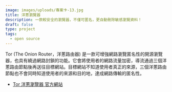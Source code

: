 ```yaml
---
image: images/uploads/專案卡-13.jpg
title: 洋蔥瀏覽器
description: 一款較安全的瀏覽器，不僅可匿名，更自動刪除敏感瀏覽資料！
draft: false
type: project
tags:
  - open source
---
```

Tor (The Onion Router，洋蔥路由器) 是一款可增強網路瀏覽匿名性的開源瀏覽器，也具有繞過網路封鎖的功能。它會將使用者的網路流量加密，導流通過三個洋蔥路由節點後再送往目標網站。目標網站不知道使用者真正的來源，三個洋蔥路由節點也不會同時知道使用者的來源和目的地，達成網路傳輸的匿名性。

- [Tor 洋蔥瀏覽器 官方網站](https://www.torproject.org/)
